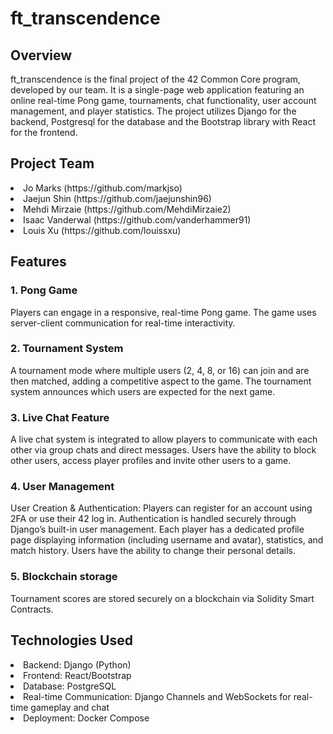<h1>ft_transcendence</h1>
<h2>Overview</h2>
ft_transcendence is the final project of the 42 Common Core program, developed by our team. It is a single-page web application featuring an online real-time Pong game, tournaments, chat functionality, user account management, and player statistics. The project utilizes Django for the backend, Postgresql for the database and the Bootstrap library with React for the frontend.

<h2>Project Team</h2>
<li>Jo Marks (https://github.com/markjso)</li>
<li>Jaejun Shin (https://github.com/jaejunshin96)</li>
<li>Mehdi Mirzaie (https://github.com/MehdiMirzaie2)</li>
<li>Isaac Vanderwal (https://github.com/vanderhammer91)</li>
<li>Louis Xu (https://github.com/louissxu)</li>

<h2>Features</h2>
<h3>1. Pong Game</h3>
Players can engage in a responsive, real-time Pong game. The game uses server-client communication for real-time interactivity.

<h3>2. Tournament System</h3>
A tournament mode where multiple users (2, 4, 8, or 16) can join and are then matched, adding a competitive aspect to the game. The tournament system announces which users are expected for the next game.

<h3>3. Live Chat Feature</h3>
A live chat system is integrated to allow players to communicate with each other via group chats and direct messages. Users have the ability to block other users, access player profiles and  invite other users to a game.

<h3>4. User Management</h3>
User Creation & Authentication: Players can register for an account using 2FA or use their 42 log in. Authentication is handled securely through Django’s built-in user management. Each player has a dedicated profile page displaying information (including username and avatar), statistics, and match history. Users have the ability to change their personal details.

<h3>5. Blockchain storage</h3>
Tournament scores are stored securely on a blockchain via Solidity Smart Contracts.

<h2>Technologies Used</h2>
<li>Backend: Django (Python)</li>
<li>Frontend: React/Bootstrap</li>
<li>Database: PostgreSQL</li>
<li>Real-time Communication: Django Channels and WebSockets for real-time gameplay and chat</li>
<li>Deployment: Docker Compose</li>

